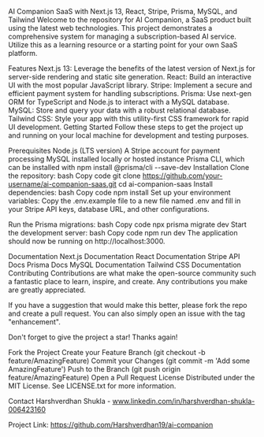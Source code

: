 AI Companion SaaS with Next.js 13, React, Stripe, Prisma, MySQL, and Tailwind
Welcome to the repository for AI Companion, a SaaS product built using the latest web technologies. This project demonstrates a comprehensive system for managing a subscription-based AI service. Utilize this as a learning resource or a starting point for your own SaaS platform.

Features
Next.js 13: Leverage the benefits of the latest version of Next.js for server-side rendering and static site generation.
React: Build an interactive UI with the most popular JavaScript library.
Stripe: Implement a secure and efficient payment system for handling subscriptions.
Prisma: Use next-gen ORM for TypeScript and Node.js to interact with a MySQL database.
MySQL: Store and query your data with a robust relational database.
Tailwind CSS: Style your app with this utility-first CSS framework for rapid UI development.
Getting Started
Follow these steps to get the project up and running on your local machine for development and testing purposes.

Prerequisites
Node.js (LTS version)
A Stripe account for payment processing
MySQL installed locally or hosted instance
Prisma CLI, which can be installed with npm install @prisma/cli --save-dev
Installation
Clone the repository:
bash
Copy code
git clone https://github.com/your-username/ai-companion-saas.git
cd ai-companion-saas
Install dependencies:
bash
Copy code
npm install
Set up your environment variables:
Copy the .env.example file to a new file named .env and fill in your Stripe API keys, database URL, and other configurations.

Run the Prisma migrations:
bash
Copy code
npx prisma migrate dev
Start the development server:
bash
Copy code
npm run dev
The application should now be running on http://localhost:3000.

Documentation
Next.js Documentation
React Documentation
Stripe API Docs
Prisma Docs
MySQL Documentation
Tailwind CSS Documentation
Contributing
Contributions are what make the open-source community such a fantastic place to learn, inspire, and create. Any contributions you make are greatly appreciated.

If you have a suggestion that would make this better, please fork the repo and create a pull request. You can also simply open an issue with the tag "enhancement".

Don't forget to give the project a star! Thanks again!

Fork the Project
Create your Feature Branch (git checkout -b feature/AmazingFeature)
Commit your Changes (git commit -m 'Add some AmazingFeature')
Push to the Branch (git push origin feature/AmazingFeature)
Open a Pull Request
License
Distributed under the MIT License. See LICENSE.txt for more information.

Contact
Harshverdhan Shukla - www.linkedin.com/in/harshverdhan-shukla-006423160

Project Link: https://github.com/Harshverdhan19/ai-companion
